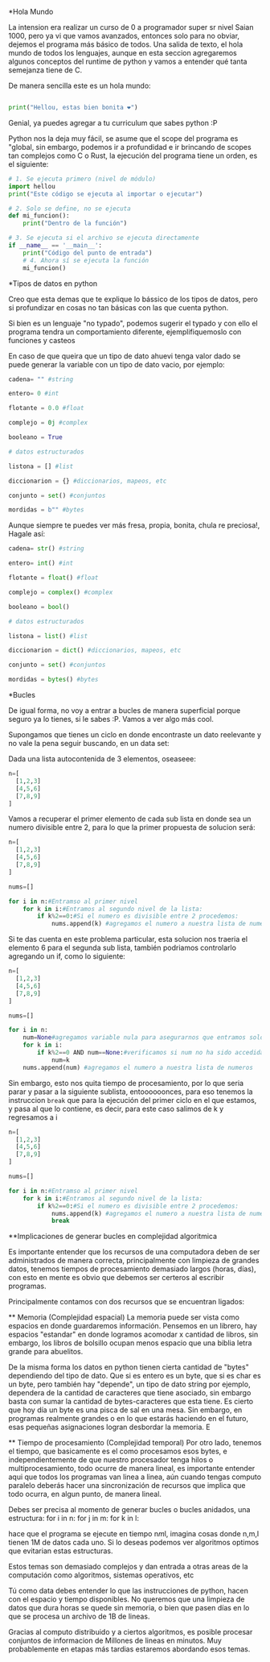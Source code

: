 *Hola Mundo

La intension era realizar un curso de 0 a programador super sr nivel Saian 1000, pero ya vi que vamos avanzados, entonces solo para no obviar, dejemos el programa más básico de todos. Una salida de texto, el hola mundo de todos los lenguajes, aunque en esta seccion agregaremos algunos conceptos del runtime de python y vamos a entender qué tanta semejanza tiene de C.

De manera sencilla este es un hola mundo:

```Python

print("Hellou, estas bien bonita ❤️")
```


Genial, ya puedes agregar a tu curriculum que sabes python :P

Python nos la deja muy fácil, se asume que el scope del programa es "global, sin embargo, podemos ir a profundidad e ir brincando de scopes tan complejos como C o Rust, la ejecución del programa tiene un orden, es el siguiente:


```Python
# 1. Se ejecuta primero (nivel de módulo)
import hellou
print("Este código se ejecuta al importar o ejecutar")

# 2. Solo se define, no se ejecuta
def mi_funcion():
    print("Dentro de la función")

# 3. Se ejecuta si el archivo se ejecuta directamente
if __name__ == '__main__':
    print("Código del punto de entrada")
    # 4. Ahora sí se ejecuta la función
    mi_funcion()

```

*Tipos de datos en python

Creo que esta demas que te explique lo bássico de los tipos de datos, pero si profundizar en cosas no tan básicas con las que cuenta python.

Si bien es un lenguaje "no typado", podemos sugerir el typado y con ello el programa tendra un comportamiento diferente, ejemplifiquemoslo con funciones y casteos

En caso de que queira que un tipo de dato ahuevi tenga valor dado se puede generar la variable con un tipo de dato vacio, por ejemplo:

```Python
cadena= "" #string

entero= 0 #int

flotante = 0.0 #float

complejo = 0j #complex

booleano = True

# datos estructurados

listona = [] #list

diccionarion = {} #diccionarios, mapeos, etc

conjunto = set() #conjuntos

mordidas = b"" #bytes
```

Aunque siempre te puedes ver más fresa, propia, bonita, chula re preciosa!, Hagale así:

```Python
cadena= str() #string

entero= int() #int

flotante = float() #float

complejo = complex() #complex

booleano = bool()

# datos estructurados

listona = list() #list

diccionarion = dict() #diccionarios, mapeos, etc

conjunto = set() #conjuntos

mordidas = bytes() #bytes
```


*Bucles

De igual forma, no voy a entrar a bucles de manera superficial porque seguro ya lo tienes, si le sabes :P.
Vamos a ver algo más cool.

Supongamos que tienes un ciclo en donde encontraste un dato reelevante y no vale la pena seguir buscando, en un data set:

Dada una lista autocontenida de 3 elementos, oseaseee:

```Python
n=[
  [1,2,3]
  [4,5,6]
  [7,8,9]
]
```

Vamos a recuperar el primer elemento de cada sub lista en donde sea un numero divisible entre 2, para lo que la primer propuesta de solucion será:

```Python
n=[
  [1,2,3]
  [4,5,6]
  [7,8,9]
]

nums=[]

for i in n:#Entramso al primer nivel
    for k in i:#Entramos al segundo nivel de la lista:
        if k%2==0:#Si el numero es divisible entre 2 procedemos:
            nums.append(k) #agregamos el numero a nuestra lista de numeros
```

Si te das cuenta en este problema particular, esta solucion nos traeria el elemento 6 para el segunda sub lista, también podriamos controlarlo agregando un if, como lo siguiente:

```Python
n=[
  [1,2,3]
  [4,5,6]
  [7,8,9]
]

nums=[]

for i in n:
    num=None#agregamos variable nula para asegurarnos que entramos solo a la primera
    for k in i:
        if k%2==0 AND num==None:#verificamos si num no ha sido accedida, es decir que no tenga otro valor que no sea null
            num=k
    nums.append(num) #agregamos el numero a nuestra lista de numeros
```


Sin embargo, esto nos quita tiempo de procesamiento, por lo que seria parar y pasar a la siguiente sublista, entoooooonces, para eso tenemos la instruccion ```break``` que para la ejecución del primer ciclo en el que estamos, y pasa al que lo contiene, es decir, para este caso salimos de k y regresamos a i

```Python
n=[
  [1,2,3]
  [4,5,6]
  [7,8,9]
]

nums=[]

for i in n:#Entramso al primer nivel
    for k in i:#Entramos al segundo nivel de la lista:
        if k%2==0:#Si el numero es divisible entre 2 procedemos:
            nums.append(k) #agregamos el numero a nuestra lista de numeros
            break

```


**Implicaciones de generar bucles en complejidad algoritmica

Es importante entender que los recursos de una computadora deben de ser administrados de manera correcta, principalmente con limpieza de grandes datos, tenemos tiempos de procesamiento demasiado largos (horas, días), con esto en mente es obvio que debemos ser certeros al escribir programas.

Principalmente contamos con dos recursos que se encuentran ligados:

** Memoria (Complejidad espacial)
La memoria puede ser vista como espacios en donde guardaremos información. Pensemos en un librero, hay espacios "estandar" en donde logramos acomodar x cantidad de libros, sin embargo, los libros de bolsillo ocupan menos espacio que una biblia letra grande para abuelitos. 

De la misma forma los datos en python tienen cierta cantidad de "bytes" dependiendo del tipo de dato. Que si es entero es un byte, que si es char es un byte, pero también hay "depende", un tipo de dato string por ejemplo, dependera de la cantidad de caracteres que tiene asociado, sin embargo basta con sumar la cantidad de bytes-caracteres que esta tiene.
Es cierto que hoy día un byte es una pisca de sal en una mesa. Sin embargo, en programas realmente grandes o en lo que estarás haciendo en el futuro, esas pequeñas asignaciones logran desbordar la memoria. E


** Tiempo de procesamiento (Complejidad temporal)
Por otro lado, tenemos el tiempo, que basicamente es el como procesamos esos bytes, e independientemente de que nuestro procesador tenga hilos o multiprocesamiento, todo ocurre de manera lineal, es importante entender aqui que todos los programas van linea a linea, aún cuando tengas computo paralelo deberás hacer una sincronización de recursos que implica que todo ocurra, en algun punto, de manera lineal. 

Debes ser precisa al momento de generar bucles o bucles anidados, una estructura:
for i in n:
  for j in m: 
    for k in l:

hace que el programa se ejecute en tiempo n*m*l, imagina cosas donde n,m,l tienen 1M de datos cada uno. Si lo deseas podemos ver algoritmos optimos que evitarian estas estructuras. 

Estos temas son demasiado complejos y dan entrada a otras areas de la computación como algoritmos, sistemas operativos, etc

Tú como data debes entender lo que las instrucciones de python, hacen con el espacio y tiempo disponibles. No queremos que una limpieza de datos que dura horas se quede sin memoria, o bien que pasen días en lo que se procesa un archivo de 1B de lineas.

Gracias al computo distribuido y a ciertos algoritmos, es posible procesar conjuntos de informacion de Millones de lineas en minutos. Muy probablemente en etapas más tardias estaremos abordando esos temas.
